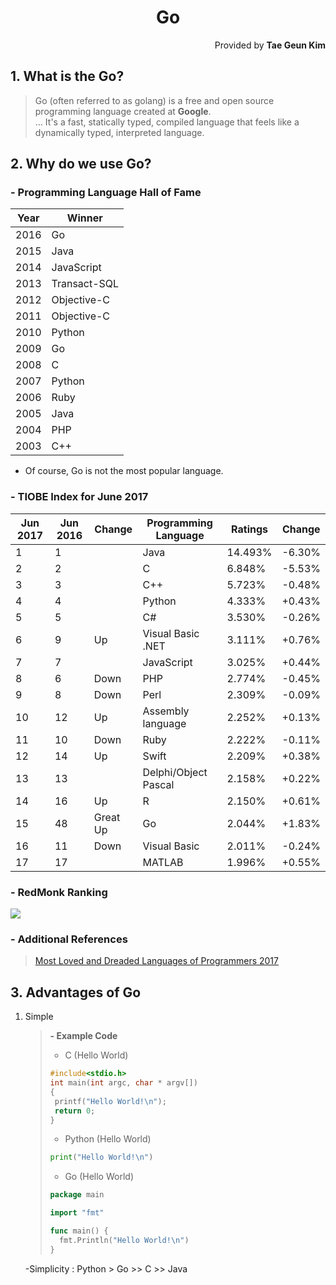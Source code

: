 <h1 style="text-align:center">Go</h1>
<p style="text-align:right">Provided by <b>Tae Geun Kim</b></p>

## 1. What is the **Go**?

> Go (often referred to as golang) is a free and open source programming language created at **Google**.   
> ... It's a fast, statically typed, compiled language that feels like a dynamically typed, interpreted language.

## 2. Why do we use **Go**?

### - Programming Language Hall of Fame
Year | Winner
-----|-------
2016 |  Go
2015 |  Java
2014 |  JavaScript
2013 |  Transact-SQL
2012 |  Objective-C
2011 |  Objective-C
2010 |  Python
2009 |  Go
2008 |  C
2007 |  Python
2006 |  Ruby
2005 |  Java
2004 |  PHP
2003 |  C++

* Of course, Go is not the most popular language.

### - TIOBE Index for June 2017

Jun 2017 | Jun 2016 | Change | Programming Language | Ratings | Change
---------|----------|--------|----------------------|---------|-------
1 | 1 |  | Java | 14.493% | -6.30%
2 | 2 |  | C | 6.848% | -5.53%
3 | 3 |  | C++ | 5.723% | -0.48%
4 | 4 |  | Python | 4.333% | +0.43%
5 | 5 |  | C# | 3.530% | -0.26%
6 | 9 | Up | Visual Basic .NET | 3.111% | +0.76%
7 | 7 |  | JavaScript | 3.025% | +0.44%
8 | 6 | Down | PHP | 2.774% | -0.45%
9 | 8 | Down | Perl | 2.309% | -0.09%
10 | 12 | Up | Assembly language | 2.252% | +0.13%
11 | 10 | Down | Ruby | 2.222% | -0.11%
12 | 14 | Up | Swift | 2.209% | +0.38%
13 | 13 |  | Delphi/Object Pascal | 2.158% | +0.22%
14 | 16 | Up | R | 2.150% | +0.61%
15 | 48 | Great Up | Go | 2.044% | +1.83%
16 | 11 | Down | Visual Basic | 2.011% | -0.24%
17 | 17 |  | MATLAB | 1.996% | +0.55%

### - RedMonk Ranking

<img src="http://sogrady-media.redmonk.com/sogrady/files/2017/06/lang.rank_.617.wm_.png"></img>

### - Additional References

> <a href="https://insights.stackoverflow.com/survey/2016#technology-most-loved-dreaded-and-wanted" target="blank">Most Loved and Dreaded Languages of Programmers 2017</a>

## 3. Advantages of Go

1. Simple
    > **- Example Code**
    > - C (Hello World)
    > ```C
    > #include<stdio.h>
    > int main(int argc, char * argv[])
    > {
    >  printf("Hello World!\n");
    >  return 0;
    > }
    >```
    >
    > - Python (Hello World)
    > ```Python
    > print("Hello World!\n")
    > ```
    > - Go (Hello World)
    > ```Go
    > package main
    > 
    > import "fmt"
    >
    > func main() {
    >   fmt.Println("Hello World!\n")    
    >}
    >```
     -Simplicity : Python > Go >> C >> Java